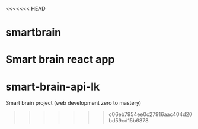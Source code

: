 <<<<<<< HEAD
# smartbrain
Smart brain react app
=======
# smart-brain-api-lk
Smart brain project (web development zero to mastery)
>>>>>>> c06eb7954ee0c27916aac404d20bd59cd15b6878
